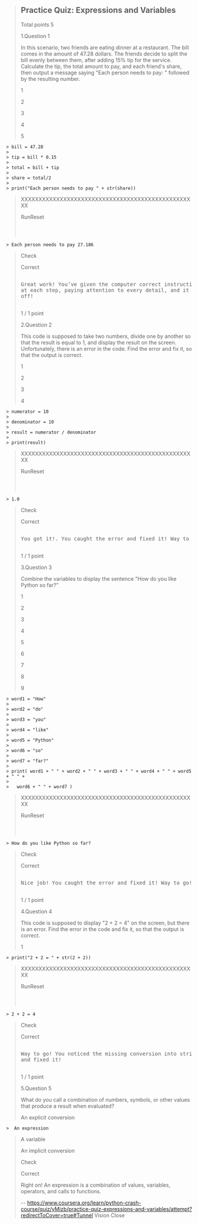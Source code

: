 > ## Practice Quiz: Expressions and Variables
> 
> Total points 5
> 
>  1.Question 1
> 
> In this scenario, two friends are eating dinner at a restaurant. The bill comes in the amount of 47.28 dollars. The friends decide to split the bill evenly between them, after adding 15% tip for the service. Calculate the tip, the total amount to pay, and each friend's share, then output a message saying "Each person needs to pay: " followed by the resulting number. 
> 
> 1
> 
> 2
> 
> 3
> 
> 4
> 
> 5
> 

    > bill = 47.28
    > 
    > tip = bill * 0.15
    > 
    > total = bill + tip
    > 
    > share = total/2
    > 
    > print("Each person needs to pay " + str(share))
> 
> XXXXXXXXXXXXXXXXXXXXXXXXXXXXXXXXXXXXXXXXXXXXXXXXXX
> 
> RunReset
> 
> <pre class="rc-ConsoleOutput">
> 

    > Each person needs to pay 27.186
> 
> </pre>
> 
> Check
> 
> Correct
> 
> <pre>
> 
> Great work! You’ve given the computer correct instructions
> at each step, paying attention to every detail, and it paid
> off!
> 
> </pre>
> 
> 1 / 1 point
> 
>  2.Question 2
> 
> This code is supposed to take two numbers, divide one by another so that the result is equal to 1, and display the result on the screen. Unfortunately, there is an error in the code. Find the error and fix it, so that the output is correct. 
> 
> 1
> 
> 2
> 
> 3
> 
> 4
> 

    > numerator = 10
    > 
    > denominator = 10
    > 
    > result = numerator / denominator
    > 
    > print(result)
> 
> XXXXXXXXXXXXXXXXXXXXXXXXXXXXXXXXXXXXXXXXXXXXXXXXXX
> 
> RunReset
> 
> <pre class="rc-ConsoleOutput">
> 

    > 1.0
> 
> </pre>
> 
> Check
> 
> Correct
> 
> <pre>
> 
> You got it!. You caught the error and fixed it! Way to go!
> 
> </pre>
> 
> 1 / 1 point
> 
>  3.Question 3
> 
> Combine the variables to display the sentence "How do you like Python so far?" 
> 
> 1
> 
> 2
> 
> 3
> 
> 4
> 
> 5
> 
> 6
> 
> 7
> 
> 8
> 
> 9
>

    > word1 = "How"
    > 
    > word2 = "do"
    > 
    > word3 = "you"
    > 
    > word4 = "like"
    > 
    > word5 = "Python"
    > 
    > word6 = "so"
    > 
    > word7 = "far?"
    > 
    > print( word1 + " " + word2 + " " + word3 + " " + word4 + " " + word5 + " " +
    > 
    >   word6 + " " + word7 )
> 
> XXXXXXXXXXXXXXXXXXXXXXXXXXXXXXXXXXXXXXXXXXXXXXXXXX
> 
> RunReset
> 
> <pre class="rc-ConsoleOutput">
> 

    > How do you like Python so far?
> 
> </pre>
> 
> Check
> 
> Correct
> 
> <pre>
> 
> Nice job! You caught the error and fixed it! Way to go!
> 
> </pre>
> 
> 1 / 1 point
> 
>  4.Question 4
> 
> This code is supposed to display "2 + 2 = 4" on the screen, but there is an error. Find the error in the code and fix it, so that the output is correct. 
> 
> 1
> 

    > print("2 + 2 = " + str(2 + 2))
> 
> XXXXXXXXXXXXXXXXXXXXXXXXXXXXXXXXXXXXXXXXXXXXXXXXXX
> 
> RunReset
> 
> <pre class="rc-ConsoleOutput">
> 

    > 2 + 2 = 4
> 
> </pre>
> 
> Check
> 
> Correct
> 
> <pre>
> 
> Way to go! You noticed the missing conversion into string,
> and fixed it!
> 
> </pre>
> 
> 1 / 1 point
> 
>  5.Question 5
> 
> What do you call a combination of numbers, symbols, or other values that produce a result when evaluated? 
> 
>  An explicit conversion 
> 

    >  An expression 
> 
>  A variable 
> 
>  An implicit conversion 
> 
> Check
> 
> Correct
> 
> Right on! An expression is a combination of values, variables, operators, and calls to functions.
>
> -- https://www.coursera.org/learn/python-crash-course/quiz/yMizb/practice-quiz-expressions-and-variables/attempt?redirectToCover=true#Tunnel Vision Close
